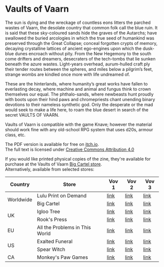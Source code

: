 # Vaults of Vaarn

The sun is dying and the wreckage of countless eons litters the parched wastes of Vaarn, the desolate country that common folk call the blue ruin. It is said that these sky-coloured sands hide the graves of the Autarchs; have swallowed the buried arcologies in which the true seed of humankind was preserved through the Great Collapse; conceal forgotten crypts of memory, decaying crystalline lattices of ancient ego-engines upon which the dusk-blue dunes encroach without pity. From the New Hegemony to the south come drifters and dreamers, desecraters of the tech-tombs that lie sunken beneath the azure wastes. Light-years overhead, aurum-hulled craft ply their tender routes between the spheres, and miles below a pilgrim’s feet, strange wombs are kindled once more with life undreamed of.

These are the hinterlands, where humanity’s great works have fallen to everlasting decay, where machine and animal and fungus think to crown themselves our equal. The phthalo-sands, where newbeasts hunt proudly with boots upon their hind paws and chromepriests chant unending binary devotions to their nameless synthetic god. Only the desperate or the mad would seek to make a life here, to roam the blue desert in search of the secret VAULTS OF VAARN.

Vaults of Vaarn is compatible with the game Knave; however the material should work fine with any old-school RPG system that uses d20s, armour class, etc.

The PDF version is available for free on [itch.io](https://graculusdroog.itch.io).  
The full text is licensed under [Creative Commons Attribution 4.0](https://creativecommons.org/licenses/by/4.0/)  

If you would like printed physical copies of the zine, they're available for purchase at the Vaults of Vaarn [Big Cartel store](https://vaultsofvaarn.bigcartel.com/products).  
Alternatively, available from selected stores:  

<table>
  <thead><th>Country</th><th>Store</th><th>Vov 1</th><th>Vov 2</th><th>Vov 3</th></thead>
  <tr><td rowspan="2">Worldwide</td><td>Lulu Print on Demand</td>
    <td><a href="https://www.lulu.com/en/us/shop/leo-hunt-and-leo-hunt/vaults-of-vaarn-1/paperback/product-vqwnjv.html?page=1&pageSize=4">link</a></td>
    <td><a href="https://www.lulu.com/en/us/shop/leo-hunt/vaults-of-vaarn-2/paperback/product-yk4wq7.html?page=1&pageSize=4">link</a></td>
    <td><a href="https://www.lulu.com/en/us/shop/leo-hunt/vaults-of-vaarn-3/paperback/product-eq87gz.html?page=1&pageSize=4">link</a></td>
  </tr>
  <tr><td>Big Cartel</td>
    <td><a href="https://vaultsofvaarn.bigcartel.com/product/vaults-of-vaarn-1">link</a></td>
    <td><a href="https://vaultsofvaarn.bigcartel.com/product/vaults-of-vaarn-2">link</a></td>
    <td><a href="https://vaultsofvaarn.bigcartel.com/product/vaults-of-vaarn-3">link</a></td>
  </tr>
  <tr><td rowspan="2">UK</td><td>Igloo Tree</td>
    <td><a href="https://iglootree.com/vaults-of-vaarn-1-78-p.asp">link</a></td>
    <td><a href="https://iglootree.com/vaults-of-vaarn-2-79-p.asp">link</a></td>
    <td><a href="https://iglootree.com/vaults-of-vaarn-3-510-p.asp">link</a></td>
  </tr>
  <tr><td>Rook's Press</td>
    <td><a href="https://www.rookspress.com/products/vaults-of-vaarn-1">link</a></td>
    <td><a href="https://www.rookspress.com/products/vaults-of-vaarn-2">link</a></td>
    <td><a href="https://www.rookspress.com/products/vaults-of-vaarn-3">link</a></td>
  </tr>
  <tr><td>EU</td><td>All the Problems in This World</td>
    <td><a href="https://alltheproblemsinthisworld.com/shop/p/leo-hunt-vaults-of-vaarn">link</a></td>
    <td><a href="https://alltheproblemsinthisworld.com/shop/p/vaultsofvaarn2">link</a></td>
    <td><a href="https://alltheproblemsinthisworld.com/shop/p/leo-hunt-vaults-of-vaarn-3">link</a></td>
  </tr>
  <tr><td rowspan="2">US</td><td>Exalted Funeral</td>
    <td><a href="https://www.exaltedfuneral.com/products/vaults-of-vaarn-1-pdf">link</a></td>
    <td><a href="https://www.exaltedfuneral.com/products/vaults-of-vaarn-2">link</a></td>
    <td><a href="https://www.exaltedfuneral.com/products/vaults-of-vaarn-3-pdf">link</a></td>
  </tr>
  <tr><td>Spear Witch</td>
    <td><a href="https://spearwitch.com/products/vaults-of-vaarn-issue-01">link</a></td>
    <td><a href="https://spearwitch.com/products/vaults-of-vaarn-issue-02">link</a></td>
    <td><a href="https://spearwitch.com/products/vaults-of-vaarn-issue-03">link</a></td>
  </tr>
  <tr><td>CA</td><td>Monkey's Paw Games</td>
    <td><a href="https://monkeyspawgames.com/products/vaults-of-vaarn">link</a></td>
    <td><a href="https://monkeyspawgames.com/collections/setting/products/vaults-of-vaarn-2">link</a></td>
    <td><a href="https://monkeyspawgames.com/collections/new-arrivals/products/vaults-of-vaarn-3">link</a></td>
  </tr>
</table>
